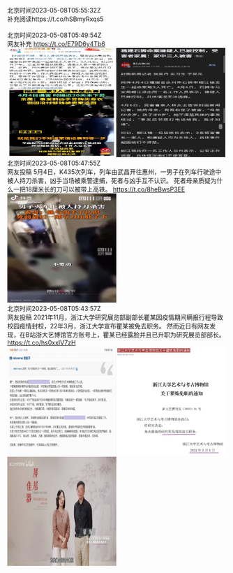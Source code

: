 北京时间2023-05-08T05:55:32Z<br>补充阅读https://t.co/hSBmyRxqs5<br><br>北京时间2023-05-08T05:49:54Z<br>网友补充 https://t.co/E79D6y4Tb6<br><img src='/temp/2023/1655329133642100737_0.jpg' width='250' height='250'><img src='/temp/2023/1655329133642100737_1.jpg' width='250' height='250'><br>北京时间2023-05-08T05:47:55Z<br>网友投稿
5月4日，K435次列车，列车由武昌开往惠州，一男子在列车行驶途中被人持刀杀害，凶手当场被乘警逮捕，死者与凶手互不认识。
死者母亲质疑为什么一把18厘米长的刀可以被带上高铁。 https://t.co/8heBwsP3EE<br><img src='/temp/2023/1655328635824340995_0.jpg' width='250' height='250'><br>北京时间2023-05-08T05:43:57Z<br>网友投稿
2021年11月，浙江大学研究展览部副部长瞿某因疫情期间瞒报行程导致校园疫情封校，22年3月，浙江大学宣布瞿某被免去职务。
然而近日有网友发现，在B站浙大艺博馆官方账号上，瞿某已经露脸并且已升职为研究展览部部长。 https://t.co/hs0xxIV7zH<br><img src='/temp/2023/1655327637726806021_0.jpg' width='250' height='250'><img src='/temp/2023/1655327637726806021_1.jpg' width='250' height='250'><img src='/temp/2023/1655327637726806021_2.jpg' width='250' height='250'><br>